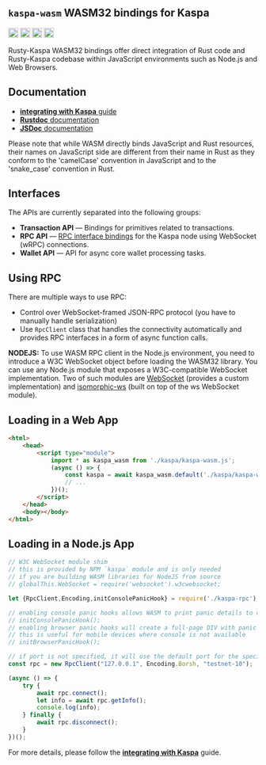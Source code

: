 
## `kaspa-wasm` WASM32 bindings for Kaspa

[<img alt="github" src="https://img.shields.io/badge/github-kaspanet/rusty--kaspa-8da0cb?style=for-the-badge&labelColor=555555&color=8da0cb&logo=github" height="20">](https://github.com/kaspanet/rusty-kaspa/tree/master/wasm)
[<img alt="crates.io" src="https://img.shields.io/crates/v/kaspa-wasm.svg?maxAge=2592000&style=for-the-badge&color=fc8d62&logo=rust" height="20">](https://crates.io/crates/kaspa-wasm)
[<img alt="docs.rs" src="https://img.shields.io/badge/docs.rs-kaspa--wasm-56c2a5?maxAge=2592000&style=for-the-badge&logo=docs.rs" height="20">](https://docs.rs/kaspa-wasm)
<img alt="license" src="https://img.shields.io/crates/l/kaspa-wasm.svg?maxAge=2592000&color=6ac&style=for-the-badge&logoColor=fff" height="20">

Rusty-Kaspa WASM32 bindings offer direct integration of Rust code and Rusty-Kaspa
codebase within JavaScript environments such as Node.js and Web Browsers.

## Documentation

- [**integrating with Kaspa** guide](https://kaspa.aspectron.org/)
- [**Rustdoc** documentation](https://docs.rs/kaspa-wasm/latest/kaspa-wasm)
- [**JSDoc** documentation](https://kaspa.aspectron.org/jsdoc/)

Please note that while WASM directly binds JavaScript and Rust resources, their names on JavaScript side
are different from their name in Rust as they conform to the 'camelCase' convention in JavaScript and 
to the 'snake_case' convention in Rust. 

## Interfaces

The APIs are currently separated into the following groups:

- **Transaction API** — Bindings for primitives related to transactions.
- **RPC API** — [RPC interface bindings](https://docs.rs/kaspa-wasm/latest/kaspa-wasm/rpc) for the Kaspa node using WebSocket (wRPC) connections.
- **Wallet API** — API for async core wallet processing tasks.

## Using RPC

There are multiple ways to use RPC:
- Control over WebSocket-framed JSON-RPC protocol (you have to manually handle serialization)
- Use `RpcClient` class that handles the connectivity automatically and provides RPC interfaces in a form of async function calls.

**NODEJS:** To use WASM RPC client in the Node.js environment, you need to introduce a W3C WebSocket object 
before loading the WASM32 library. You can use any Node.js module that exposes a W3C-compatible 
WebSocket implementation. Two of such modules are [WebSocket](https://www.npmjs.com/package/websocket) 
(provides a custom implementation) and [isomorphic-ws](https://www.npmjs.com/package/isomorphic-ws) 
(built on top of the ws WebSocket module).


## Loading in a Web App

```html
<html>
    <head>
        <script type="module">
            import * as kaspa_wasm from './kaspa/kaspa-wasm.js';
            (async () => {
                const kaspa = await kaspa_wasm.default('./kaspa/kaspa-wasm_bg.wasm');
                // ...
            })();
        </script>
    </head>
    <body></body>
</html>
```

## Loading in a Node.js App

```javascript
// W3C WebSocket module shim
// this is provided by NPM `kaspa` module and is only needed
// if you are building WASM libraries for NodeJS from source
// globalThis.WebSocket = require('websocket').w3cwebsocket;

let {RpcClient,Encoding,initConsolePanicHook} = require('./kaspa-rpc');

// enabling console panic hooks allows WASM to print panic details to console
// initConsolePanicHook();
// enabling browser panic hooks will create a full-page DIV with panic details
// this is useful for mobile devices where console is not available
// initBrowserPanicHook();

// if port is not specified, it will use the default port for the specified network
const rpc = new RpcClient("127.0.0.1", Encoding.Borsh, "testnet-10");

(async () => {
    try {
        await rpc.connect();
        let info = await rpc.getInfo();
        console.log(info);
    } finally {
        await rpc.disconnect();
    }
})();
```

For more details, please follow the [**integrating with Kaspa**](https://kaspa.aspectron.org/) guide.
